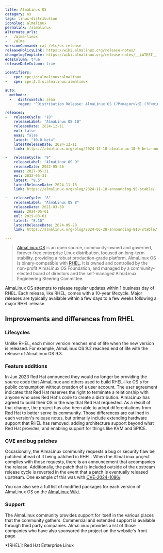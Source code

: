 ```yaml
---
title: AlmaLinux OS
category: os
tags: linux-distribution
iconSlug: almalinux
permalink: /almalinux
alternate_urls:
-   /alma-linux
-   /alma
versionCommand: cat /etc/os-release
releasePolicyLink: https://wiki.almalinux.org/release-notes/
changelogTemplate: https://wiki.almalinux.org/release-notes/__LATEST__.html
eoasColumn: true
releaseDateColumn: true

identifiers:
-   cpe: cpe:/o:almalinux:almalinux
-   cpe: cpe:2.3:o:almalinux:almalinux

auto:
  methods:
  -   distrowatch: alma
      regex: '^Distribution Release: AlmaLinux OS (?P<major>\d).(?P<minor>\d+)$'

releases:
-   releaseCycle: "10"
    releaseLabel: "AlmaLinux OS 10"
    releaseDate: 2024-12-11
    eol: false
    eoas: false
    latest: "10.0 beta"
    latestReleaseDate: 2024-12-11
    link: https://almalinux.org/blog/2024-12-10-almalinux-10-0-beta-now-available/

-   releaseCycle: "9"
    releaseLabel: "AlmaLinux OS 9"
    releaseDate: 2022-05-26
    eoas: 2027-05-31
    eol: 2032-05-31
    latest: "9.5"
    latestReleaseDate: 2024-11-18
    link: https://almalinux.org/blog/2024-11-18-announcing-95-stable/

-   releaseCycle: "8"
    releaseLabel: "AlmaLinux OS 8"
    releaseDate: 2021-03-30
    eoas: 2024-05-01
    eol: 2029-03-01
    latest: "8.10"
    latestReleaseDate: 2024-05-28
    link: https://almalinux.org/blog/2024-05-28-announcing-810-stable/

---
```


> [AlmaLinux OS](https://almalinux.org/) is an open source, community-owned and governed,
> forever-free enterprise Linux distribution, focused on long-term stability, providing a robust
> production-grade platform. AlmaLinux OS is binary-compatible with
> [RHEL](https://www.redhat.com/en/technologies/linux-platforms/enterprise-linux). It is owned
> and controlled by the non-profit AlmaLinux OS Foundation, and managed by a community-elected
> board of directors and the self-managed AlmaLinux Engineering Steering Committee.

AlmaLinux OS attempts to release regular updates within 1 business day of RHEL. Each release, like
RHEL, comes with a 10-year lifecycle. Major releases are typically available within a few days to a
few weeks following a major RHEL release.

## Improvements and differences from RHEL
### Lifecycles 
Unlike RHEL, each minor version reaches end of life when the new version is released. For example, AlmaLinux OS 9.2 reached end of life with the release of AlmaLinux OS 9.3.

### Feature additions
In Jun 2023 Red Hat announced they would no longer be providing the source code that AlmaLinux and others used to build RHEL-like OS's for public consumption without creation of a user account. The user agreement indicates that Red Hat reserves the right to terminate a relationship with anyone who uses Red Hat's code to create a distribution. AlmaLinux has agreed to build their OS in the way that Red Hat requested. As a result of that change, the project has also been able to adopt differentiations from Red Hat to better serve its community. Those differences are outlined in each version's release notes, but primarily include extending hardware support that RHEL has removed, adding architecture support beyond what Red Hat provides, and enabling support for things like KVM and SPICE.

### CVE and bug patches
Occasionally, the AlmaLinux community requests a bug or security flaw be patched ahead of it being patched in RHEL. When the AlmaLinux project complies with those requests, there is an announcement that accompanies the release. Additionally, the patch that is included outside of the upstream release cycle is reverted in the event that a patch is eventually released upstream. One example of this was with [CVE-2024-1086/](https://almalinux.org/blog/2024-04-02-xz-and-cve-2024-1086/).

You can also see a full list of modified packages for each version of AlmaLinux OS on the [AlmaLinux Wiki](https://wiki.almalinux.org/development/Modified-packages.html).

### Support
The AlmaLinux community provides support for itself in the various places that the community gathers. Commercial and extended support is available through third party companies. AlmaLinux provides a list of those companies who have also sponsored the project on the website's front page. 

*[RHEL]: Red Hat Enterprise Linux
